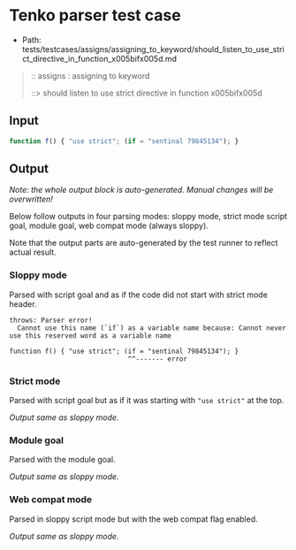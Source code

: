 # Tenko parser test case

- Path: tests/testcases/assigns/assigning_to_keyword/should_listen_to_use_strict_directive_in_function_x005bifx005d.md

> :: assigns : assigning to keyword
>
> ::> should listen to use strict directive in function x005bifx005d

## Input

`````js
function f() { "use strict"; (if = "sentinal 79845134"); }
`````

## Output

_Note: the whole output block is auto-generated. Manual changes will be overwritten!_

Below follow outputs in four parsing modes: sloppy mode, strict mode script goal, module goal, web compat mode (always sloppy).

Note that the output parts are auto-generated by the test runner to reflect actual result.

### Sloppy mode

Parsed with script goal and as if the code did not start with strict mode header.

`````
throws: Parser error!
  Cannot use this name (`if`) as a variable name because: Cannot never use this reserved word as a variable name

function f() { "use strict"; (if = "sentinal 79845134"); }
                              ^^------- error
`````

### Strict mode

Parsed with script goal but as if it was starting with `"use strict"` at the top.

_Output same as sloppy mode._

### Module goal

Parsed with the module goal.

_Output same as sloppy mode._

### Web compat mode

Parsed in sloppy script mode but with the web compat flag enabled.

_Output same as sloppy mode._
